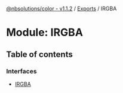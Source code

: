 [@nbsolutions/color - v1.1.2](../README.md) / [Exports](../modules.md) / IRGBA

# Module: IRGBA

## Table of contents

### Interfaces

- [IRGBA](../interfaces/IRGBA.IRGBA-1.md)
